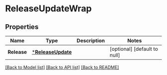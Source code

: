 # ReleaseUpdateWrap

## Properties
Name | Type | Description | Notes
------------ | ------------- | ------------- | -------------
**Release** | [***ReleaseUpdate**](ReleaseUpdate.md) |  | [optional] [default to null]

[[Back to Model list]](../README.md#documentation-for-models) [[Back to API list]](../README.md#documentation-for-api-endpoints) [[Back to README]](../README.md)


